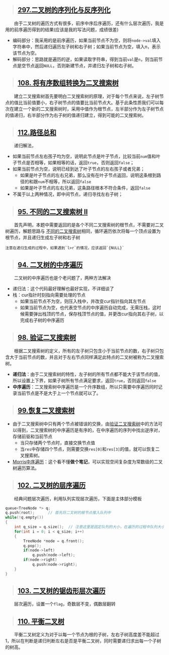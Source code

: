 > ## [297.二叉树的序列化与反序列化](https://leetcode-cn.com/problems/serialize-and-deserialize-binary-tree/)
&emsp;&emsp;由于二叉树的遍历方式有很多，前序中序后序遍历，还有什么层次遍历，我是用的前序遍历得到的结果(应该是我的写法问题，成绩很差)
* 编码部分：我采用的是前序遍历，如果当前节点不为空，则将`node->val`填入字符串中，然后递归遍历左子树和右子树；如果当前节点为空，填入n，表示该节点为空。
* 解码部分：思路就是遍历的逆，如果读取字符串，得到当前`val`是`n`，则当前节点是空节点返回`NULL`，否则新建节点，并递归左子树和右子树。

> ## [108. 将有序数组转换为二叉搜索树](https://leetcode-cn.com/problems/convert-sorted-array-to-binary-search-tree/)
&emsp;&emsp;建立二叉搜索树首先要明白二叉搜索树的原理，对于每个节点来说，左子树节点的值比当前值要小，右子树节点的值要比当前节点大。基于此条性质我们可以每次在建立一个新的二叉搜索树时，采用中值作为根节点，左半部分作为左子树节点的值递归，右半部分作为右子树的值递归建立，得到可能的二叉搜索树。

> ## [112.路径总和](https://leetcode-cn.com/problems/path-sum/)
&emsp;&emsp;递归解法，
* 如果当前节点左右孩子均为空，说明此节点是叶子节点，比较当前`num`值和叶子节点是否相等，如果相等的话，返回`true`，否则返回`false`；
* 如果当前节点为空，说明已经到达了叶子节点的左右孩子或者兄弟；
    * 如果是叶子节点的左右兄弟，那么没有在叶子节点返回，说明这条根到路径的和跟`num`不相等，所以返回`false`
    * 如果是叶子节点的左右兄弟，这条路径根本不符合条件，返回`false`
* 不属于以上两种情况，即中间节点，递归寻找左右子树；

> ## [95. 不同的二叉搜索树 II](https://leetcode-cn.com/problems/unique-binary-search-trees-ii/)
&emsp;&emsp;首先声明，本题中需要返回的是各个不同二叉搜索树的根节点，不需要对二叉树遍历，解题思路与 [不同的二叉搜索树](https://leetcode-cn.com/problems/unique-binary-search-trees/)相同，循环遍历依次将每一个顶点设置为根节点，并且递归生成左子树和右子树

    注意在递归生成的过程中，如果遇到`l>r`的情况，应该返回`{NULL}`

> ## [94. 二叉树的中序遍历](https://leetcode-cn.com/problems/binary-tree-inorder-traversal/)
&emsp;&emsp;二叉树的中序遍历也是个老问题了，两种方法解决
* 递归法：这个代码最好理解也最好实现，不详细谈了
* 栈：cur指针时刻指向需要处理的节点
    * 如果当前节点不为空，则压入栈中，并改变cur指针指向其左节点
    * 如果当前节点为空，也代表空节点的中序遍历自动完成，无需压栈，这时候需要弹出栈顶的节点，保存栈顶节点的值，并更改cur指向其右子树，以完成右子树的中序遍历

> ## [98. 验证二叉搜索树](https://leetcode-cn.com/problems/validate-binary-search-tree/)
&emsp;&emsp;根据二叉搜索树的定义，所有的左子树只包含小于当前节点的数，右子树只包含大于当前节点的数，并且对于左右节点同样满足此特点的二叉树被称为二叉搜索树。
* **递归法**：由于二叉搜索树的特性，左子树的所有节点都不能大于该节点的值，所以设置上下界，如果子树所有节点满足要求，返回`true`，否则返回`false`
* **中序遍历**：二叉搜索树中序遍历是一个升序数组，所以只需要中序遍历同时记录当前节点是不是大于上一个节点就可以了。

> ## [99.恢复二叉搜索树](https://leetcode-cn.com/problems/recover-binary-search-tree/)
* 由于二叉搜索树中只有两个节点被错误的交换，由[验证二叉搜索树](https://leetcode-cn.com/problems/validate-binary-search-tree/)中的方法可以得到，二叉搜索树的中序遍历是有序的，在中序遍历的序列中找出逆序对，存储前驱和当前节点
    * 当只存储两个节点时，直接交换节点值
    * 当`res`中存储四个节点，则需要交换`res[0]`和`res[3]`的值，就可以恢复二叉搜索树。
* [Morris中序遍历](https://leetcode-cn.com/problems/recover-binary-search-tree/solution/hui-fu-er-cha-sou-suo-shu-by-leetcode-solution/)：这个看不懂**做个笔记**，可以实现空间复杂度为常数级的二叉树遍历算法。

> ## [102. 二叉树的层序遍历](https://leetcode-cn.com/problems/binary-tree-level-order-traversal/)
&emsp;&emsp;经典问题层次遍历，利用队列实现层次遍历，下面是主体部分模板
```C++
queue<TreeNode *> q;
q.push(root);      // 首先将二叉树的根节点推入队列中
while(!q.empty())
{
    int q_size = q.size();  // 注意这里是固定队列的大小，在遍历的过程中队列大小会发生变化
    for(int i = 0; i < q_size; i++)
    {
        TreeNode *node = q.front();
        q.pop();
        if(node->left)
            q.push(node->left);
        if(node->right)
            q.push(node->right);
    }
}
```

> ## [103. 二叉树的锯齿形层次遍历](https://leetcode-cn.com/problems/binary-tree-zigzag-level-order-traversal/)
&emsp;&emsp;层次遍历，设置一个`flag`，奇数层不变，偶数层翻转

> ## [110. 平衡二叉树](https://leetcode-cn.com/problems/balanced-binary-tree/)
&emsp;&emsp;平衡二叉树定义为对于以每一个节点为根的子树，左右子树高度差不能超过1，所以在判断是递归判断左右是否是平衡二叉树，同时需要递归求出每一个子树的树高。